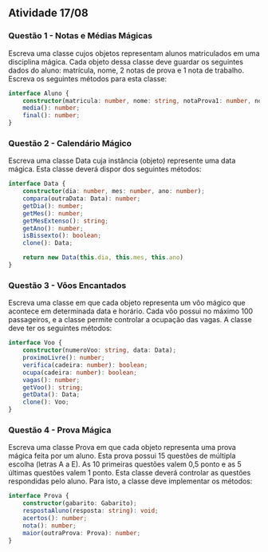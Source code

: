 ## Atividade 17/08

### Questão 1 - Notas e Médias Mágicas

Escreva uma classe cujos objetos representam alunos matriculados em uma
disciplina mágica. Cada objeto dessa classe deve guardar os seguintes dados do
aluno: matrícula, nome, 2 notas de prova e 1 nota de trabalho. Escreva os seguintes
métodos para esta classe:

```typescript
interface Aluno {
    constructor(matricula: number, nome: string, notaProva1: number, notaProva2: number, notaTrabalho: number);
    media(): number;
    final(): number;
}
```

### Questão 2 - Calendário Mágico

Escreva uma classe Data cuja instância (objeto) represente uma data mágica. Esta
classe deverá dispor dos seguintes métodos:

```typescript
interface Data {
    constructor(dia: number, mes: number, ano: number);
    compara(outraData: Data): number;
    getDia(): number;
    getMes(): number;
    getMesExtenso(): string;
    getAno(): number;
    isBissexto(): boolean;
    clone(): Data;

    return new Data(this.dia, this.mes, this.ano)
}
```

### Questão 3 - Vôos Encantados

Escreva uma classe em que cada objeto representa um vôo mágico que acontece
em determinada data e horário. Cada vôo possui no máximo 100 passageiros, e a
classe permite controlar a ocupação das vagas. A classe deve ter os seguintes
métodos:

```typescript
interface Voo {
    constructor(numeroVoo: string, data: Data);
    proximoLivre(): number;
    verifica(cadeira: number): boolean;
    ocupa(cadeira: number): boolean;
    vagas(): number;
    getVoo(): string;
    getData(): Data;
    clone(): Voo;
}
```

### Questão 4 - Prova Mágica

Escreva uma classe Prova em que cada objeto representa uma prova mágica feita
por um aluno. Esta prova possui 15 questões de múltipla escolha (letras A a E). As
10 primeiras questões valem 0,5 ponto e as 5 últimas questões valem 1 ponto. Esta
classe deverá controlar as questões respondidas pelo aluno. Para isto, a classe
deve implementar os métodos:

```typescript
interface Prova {
    constructor(gabarito: Gabarito);
    respostaAluno(resposta: string): void;
    acertos(): number;
    nota(): number;
    maior(outraProva: Prova): number;
}
```